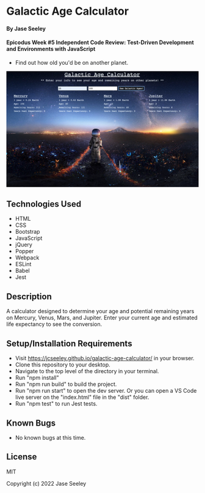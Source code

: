 # Galactic Age Calculator

#### By Jase Seeley

#### Epicodus Week #5 Independent Code Review: Test-Driven Development and Environments with JavaScript  
* Find out how old you'd be on another planet.

![Webpage preview](./GalacticAge.png)

## Technologies Used
* HTML
* CSS
* Bootstrap
* JavaScript
* jQuery
* Popper
* Webpack
* ESLint
* Babel
* Jest

## Description

A calculator designed to determine your age and potential remaining years on Mercury, Venus, Mars, and Jupiter. Enter your current age and estimated life expectancy to see the conversion.

## Setup/Installation Requirements

* Visit https://jcseeley.github.io/galactic-age-calculator/ in your browser.
* Clone this repository to your desktop.
* Navigate to the top level of the directory in your terminal.
* Run "npm install"
* Run "npm run build" to build the project.
* Run "npm run start" to open the dev server. Or you can open a VS Code live server on the "index.html" file in the "dist" folder.
* Run "npm test" to run Jest tests.

## Known Bugs

* No known bugs at this time.

## License

MIT

Copyright (c) 2022 Jase Seeley  
